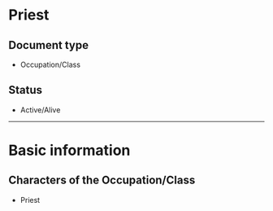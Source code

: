 # Priest

## Document type

 - Occupation/Class

## Status

 - Active/Alive

---

# Basic information

## Characters of the Occupation/Class

 - Priest
